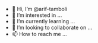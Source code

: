 - 👋 Hi, I’m @arif-tamboli
- 👀 I’m interested in ...
- 🌱 I’m currently learning ...
- 💞️ I’m looking to collaborate on ...
- 📫 How to reach me ...

<!---
arif-tamboli/arif-tamboli is a ✨ special ✨ repository because its `README.md` (this file) appears on your GitHub profile.
You can click the Preview link to take a look at your changes.
--->

